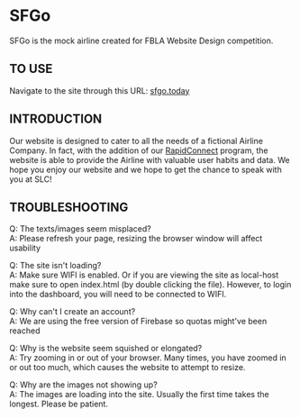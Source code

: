 # SFGo

SFGo is the mock airline created for FBLA Website Design competition.

## TO USE

Navigate to the site through this URL: [sfgo.today](https://sfgo.today)

## INTRODUCTION
Our website is designed to cater to all the needs of a fictional Airline Company. 
In fact, with the addition of our [RapidConnect](https://sfgo.today/rapid) program, the website
is able to provide the Airline with valuable user habits and data. 
We hope you enjoy our website and we hope to get the chance to speak with you at SLC!  

## TROUBLESHOOTING
Q: The texts/images seem misplaced?  
A: Please refresh your page, resizing the browser window will affect usability  

Q: The site isn't loading?  
A: Make sure WIFI is enabled. Or if you are viewing the site as local-host make sure to open index.html (by double clicking the file). However, to login into the dashboard, you will need to be connected to WIFI.

Q: Why can't I create an account?  
A: We are using the free version of Firebase so quotas might've been reached

Q: Why is the website seem squished or elongated?  
A: Try zooming in or out of your browser. Many times, you have zoomed in or out too much, which causes the website to attempt to resize. 

Q: Why are the images not showing up?  
A: The images are loading into the site. Usually the first time takes the longest. Please be patient.